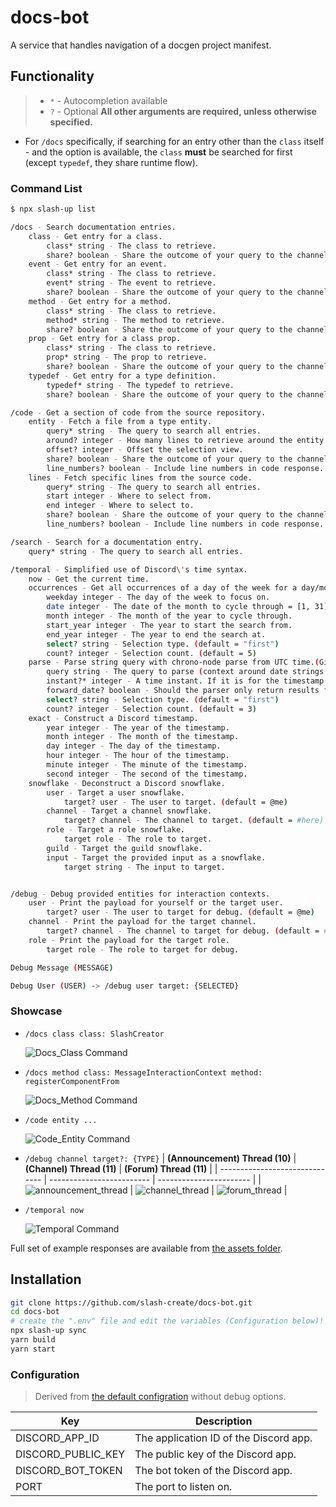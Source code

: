 # docs-bot
A service that handles navigation of a docgen project manifest.

## Functionality

> - `*` - Autocompletion available
> - `?` - Optional
> **All other arguments are required, unless otherwise specified.**

- For `/docs` specifically, if searching for an entry other than the `class` itself - and the option is available, the `class` **must** be searched for first (except `typedef`, they share runtime flow).

### Command List

```sh
$ npx slash-up list

/docs - Search documentation entries.
    class - Get entry for a class.
        class* string - The class to retrieve.
        share? boolean - Share the outcome of your query to the channel.
    event - Get entry for an event.
        class* string - The class to retrieve.
        event* string - The event to retrieve.
        share? boolean - Share the outcome of your query to the channel.
    method - Get entry for a method.
        class* string - The class to retrieve.
        method* string - The method to retrieve.
        share? boolean - Share the outcome of your query to the channel.
    prop - Get entry for a class prop.
        class* string - The class to retrieve.
        prop* string - The prop to retrieve.
        share? boolean - Share the outcome of your query to the channel.
    typedef - Get entry for a type definition.
        typedef* string - The typedef to retrieve.
        share? boolean - Share the outcome of your query to the channel.

/code - Get a section of code from the source repository.
    entity - Fetch a file from a type entity.
        query* string - The query to search all entries.
        around? integer - How many lines to retrieve around the entity. (default = 3)
        offset? integer - Offset the selection view.
        share? boolean - Share the outcome of your query to the channel.
        line_numbers? boolean - Include line numbers in code response. (default=false)
    lines - Fetch specific lines from the source code.
        query* string - The query to search all entries.
        start integer - Where to select from.
        end integer - Where to select to.
        share? boolean - Share the outcome of your query to the channel.
        line_numbers? boolean - Include line numbers in code response. (default=false)

/search - Search for a documentation entry.
    query* string - The query to search all entries.

/temporal - Simplified use of Discord\'s time syntax.
    now - Get the current time.
    occurrences - Get all occurrences of a day of the week for a day/month set between two specified years.
        weekday integer - The day of the week to focus on.
        date integer - The date of the month to cycle through = [1, 31].
        month integer - The month of the year to cycle through.
        start_year integer - The year to start the search from.
        end_year integer - The year to end the search at.
        select? string - Selection type. (default = "first")
        count? integer - Selection count. (default = 5)
    parse - Parse string query with chrono-node parse from UTC time.(GitHub: https://github.com/wanasit/chrono)
        query string - The query to parse (context around date strings are not provided in response).
        instant?* integer - A time instant. If it is for the timestamp markup, add three zeros to the end. (default = {now})
        forward_date? boolean - Should the parser only return results forward of the temporal instant. (default = false)
        select? string - Selection type. (default = "first")
        count? integer - Selection count. (default = 3)
    exact - Construct a Discord timestamp.
        year integer - The year of the timestamp.
        month integer - The month of the timestamp.
        day integer - The day of the timestamp.
        hour integer - The hour of the timestamp.
        minute integer - The minute of the timestamp.
        second integer - The second of the timestamp.
    snowflake - Deconstruct a Discord snowflake.
        user - Target a user snowflake.
            target? user - The user to target. (default = @me)
        channel - Target a channel snowflake.
            target? channel - The channel to target. (default = #here)
        role - Target a role snowflake.
            target role - The role to target.
        guild - Target the guild snowflake.
        input - Target the provided input as a snowflake.
            target string - The input to target.


/debug - Debug provided entities for interaction contexts.
    user - Print the payload for yourself or the target user.
        target? user - The user to target for debug. (default = @me)
    channel - Print the payload for the target channel.
        target? channel - The channel to target for debug. (default = #here)
    role - Print the payload for the target role.
        target role - The role to target for debug.

Debug Message (MESSAGE)

Debug User (USER) -> /debug user target: {SELECTED}
```

### Showcase

- `/docs class class: SlashCreator`

  ![Docs_Class Command](assets/commands/docs-class.png)

- `/docs method class: MessageInteractionContext method: registerComponentFrom`

  ![Docs_Method Command](assets/commands/docs-method.png)

- `/code entity ...`

  ![Code_Entity Command](assets/commands/code-entity.png)

- `/debug channel target?: {TYPE}`
  | **(Announcement) Thread (10)** | **(Channel) Thread (11)** | **(Forum) Thread (11)** |
  | ------------------------------ | ------------------------- | ----------------------- |
  | ![announcement_thread](./assets/commands/debug/channel/announce-thread.png) | ![channel_thread](./assets/commands/debug/channel/channel-thread.png) | ![forum_thread](./assets/commands/debug/channel/forum-thread.png) |

- `/temporal now`

  ![Temporal Command](assets/commands/temporal.png)

Full set of example responses are available from [the assets folder](./assets/commands/).

## Installation

```sh
git clone https://github.com/slash-create/docs-bot.git
cd docs-bot
# create the ".env" file and edit the variables (Configuration below)!
npx slash-up sync
yarn build
yarn start
```

### Configuration

> Derived from [the default configration](./app.json) without debug options.

| Key | Description |
| --- | ----------- |
| DISCORD_APP_ID | The application ID of the Discord app. |
| DISCORD_PUBLIC_KEY | The public key of the Discord app. |
| DISCORD_BOT_TOKEN | The bot token of the Discord app. |
| PORT | The port to listen on. |
